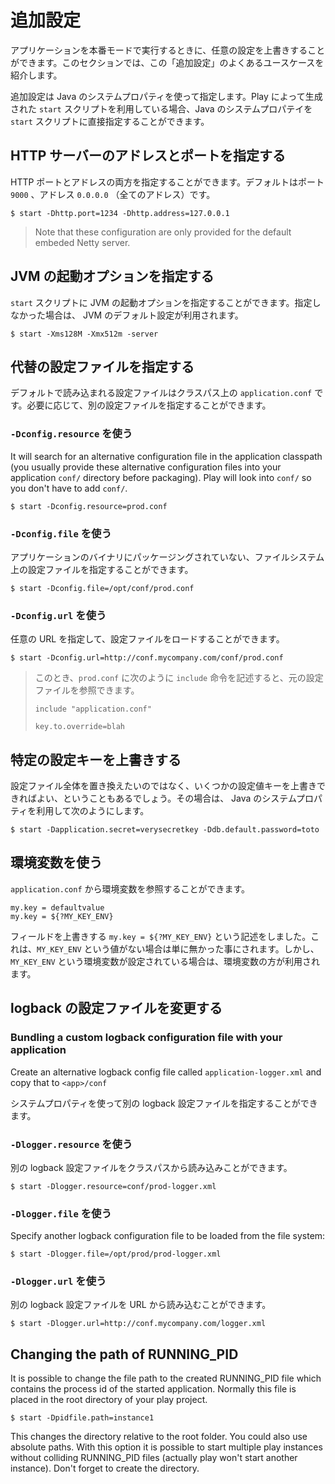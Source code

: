 <!-- translated -->
<!--
# Additional configuration
-->
# 追加設定

<!--
When running an application in production mode you can override any configuration. This section covers the more common use cases.
-->
アプリケーションを本番モードで実行するときに、任意の設定を上書きすることができます。このセクションでは、この「追加設定」のよくあるユースケースを紹介します。

<!--
All these additional configurations are specified using Java System properties and can be used directly if you are using one of the `start` script generated by Play.
-->
追加設定は Java のシステムプロパティを使って指定します。Play によって生成された `start` スクリプトを利用している場合、Java のシステムプロパテイを `start` スクリプトに直接指定することができます。

<!--
## Specifying the HTTP server address and port
-->
## HTTP サーバーのアドレスとポートを指定する

<!--
You can provide both HTTP port and address. The default is to listen on port `9000` at the `0.0.0.0` address (all addresses).
-->
HTTP ポートとアドレスの両方を指定することができます。デフォルトはポート `9000` 、アドレス `0.0.0.0` （全てのアドレス）です。

```
$ start -Dhttp.port=1234 -Dhttp.address=127.0.0.1
```

> Note that these configuration are only provided for the default embeded Netty server.

<!--
## Specifying additional JVM arguments
-->
## JVM の起動オプションを指定する

<!--
You can specify any JVM arguments to the `start` script. Otherwise the default JVM settings will be used:
-->
`start` スクリプトに JVM の起動オプションを指定することができます。指定しなかった場合は、 JVM のデフォルト設定が利用されます。

```
$ start -Xms128M -Xmx512m -server
```

<!--
## Specifying alternative configuration file
-->
## 代替の設定ファイルを指定する

<!--
The default is to load the `application.conf` file from the classpath. You can specify an alternative configuration file if needed:
-->
デフォルトで読み込まれる設定ファイルはクラスパス上の `application.conf` です。必要に応じて、別の設定ファイルを指定することができます。

<!--
### Using `-Dconfig.resource`
-->
### `-Dconfig.resource` を使う

It will search for an alternative configuration file in the application classpath (you usually provide these alternative configuration files into your application `conf/` directory before packaging). Play will look into `conf/` so you don't have to add `conf/`.

```
$ start -Dconfig.resource=prod.conf
```

<!--
### Using `-Dconfig.file`
-->
### `-Dconfig.file` を使う

<!--
You can also specify another local configuration file not packaged into the application artifacts:
-->
アプリケーションのバイナリにパッケージングされていない、ファイルシステム上の設定ファイルを指定することができます。

```
$ start -Dconfig.file=/opt/conf/prod.conf
```

<!--
### Using `-Dconfig.url`
-->
### `-Dconfig.url` を使う

<!--
You can also specify a configuration file to be loaded from any URL:
-->
任意の URL を指定して、設定ファイルをロードすることができます。

```
$ start -Dconfig.url=http://conf.mycompany.com/conf/prod.conf
```

<!--
> Note that you can always reference the original configuration file in a new `prod.conf` file using the `include` directive, such as:
> -->
> このとき、`prod.conf` に次のように `include` 命令を記述すると、元の設定ファイルを参照できます。
> 
> ```
> include "application.conf"
> 
> key.to.override=blah
> ```

<!--
## Overriding specific configuration keys
-->
## 特定の設定キーを上書きする

<!--
Sometimes you don't want to specify another complete configuration file, but just override a bunch of specific keys. You can do that by specifying then as Java System properties:
-->
設定ファイル全体を置き換えたいのではなく、いくつかの設定値キーを上書きできればよい、ということもあるでしょう。その場合は、 Java のシステムプロパティを利用して次のようにします。

```
$ start -Dapplication.secret=verysecretkey -Ddb.default.password=toto
```

<!--
## Using environment variables
-->
## 環境変数を使う

<!--
You can also reference environment variables from your `application.conf` file:
-->
`application.conf` から環境変数を参照することができます。

```
my.key = defaultvalue
my.key = ${?MY_KEY_ENV}
```

<!--
Here, the override field `my.key = ${?MY_KEY_ENV}` simply vanishes if there's no value for `MY_KEY_ENV`, but if you set an environment variable `MY_KEY_ENV` for example, it would be used.
-->
フィールドを上書きする `my.key = ${?MY_KEY_ENV}` という記述をしました。これは、`MY_KEY_ENV` という値がない場合は単に無かった事にされます。しかし、`MY_KEY_ENV` という環境変数が設定されている場合は、環境変数の方が利用されます。

<!--
## Changing the logback configuration file
-->
## logback の設定ファイルを変更する

### Bundling a custom logback configuration file with your application

Create an alternative logback config file called `application-logger.xml` and copy that to `<app>/conf`

<!--
You can also specify another logback configuration file via a System property.
-->
システムプロパティを使って別の logback 設定ファイルを指定することができます。

<!--
### Using `-Dlogger.resource`
-->
### `-Dlogger.resource` を使う

<!--
Specify another loback configuration file to be loaded from the classpath:
-->
別の logback 設定ファイルをクラスパスから読み込みことができます。

```
$ start -Dlogger.resource=conf/prod-logger.xml
```

<!--
### Using `-Dlogger.file`
-->
### `-Dlogger.file` を使う

Specify another logback configuration file to be loaded from the file system:

```
$ start -Dlogger.file=/opt/prod/prod-logger.xml
```

<!--
### Using `-Dlogger.url`
-->
### `-Dlogger.url` を使う

<!--
Specify another loback configuration file to be loaded from an URL:
-->
別の logback 設定ファイルを URL から読み込むことができます。

```
$ start -Dlogger.url=http://conf.mycompany.com/logger.xml
```

## Changing the path of RUNNING_PID

It is possible to change the file path to the created RUNNING_PID file which contains the process id of the started application. Normally this file is placed in the root directory of your play project.

```
$ start -Dpidfile.path=instance1
```
This changes the directory relative to the root folder. You could also use absolute paths. With this option it is possible to start multiple play instances without colliding RUNNING_PID files (actually play won't start another instance). Don't forget to create the directory.
